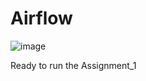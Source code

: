 # Airflow
![image](https://github.com/user-attachments/assets/2479068a-04fd-4c66-90ac-c860e70d44d3)


Ready to run the Assignment_1
